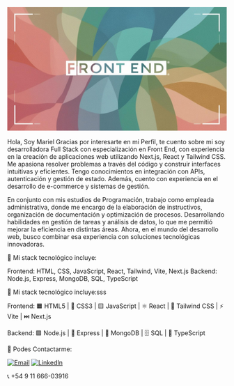 ![Image Fondo](assets/Image.jpg)


Hola, Soy Mariel Gracias por interesarte en mi Perfil, te cuento sobre mi soy desarrolladora Full Stack con especialización en Front End, con experiencia en la creación de aplicaciones web utilizando Next.js, React y Tailwind CSS. Me apasiona resolver problemas a través del código y construir interfaces intuitivas y eficientes. Tengo conocimientos en integración con APIs, autenticación y gestión de estado. Además, cuento con experiencia en el desarrollo de e-commerce y sistemas de gestión.

En conjunto con mis estudios de Programación, trabajo como empleada administrativa, donde me encargo de la elaboración de instructivos, organización de documentación y optimización de procesos. Desarrollando habilidades en gestión de tareas y análisis de datos, lo que me permitió mejorar la eficiencia en distintas áreas. Ahora, en el mundo del desarrollo web, busco combinar esa experiencia con soluciones tecnológicas innovadoras.

🚀 Mi stack tecnológico incluye:

 Frontend: HTML, CSS, JavaScript, React, Tailwind, Vite, Next.js
 Backend: Node.js, Express, MongoDB, SQL, TypeScript


🚀 Mi stack tecnológico incluye:sss

 Frontend: 🟧 HTML5 | 🔷 CSS3 | 🟨 JavaScript | ⚛️ React | 💨 Tailwind CSS | ⚡ Vite | ⏭️ Next.js  


 Backend: 🟩 Node.js | 🚏 Express | 🍃 MongoDB | 🗄️ SQL | 🔵 TypeScript  



💬 Podes Contactarme:

[![Email](https://img.shields.io/badge/Email-D14836?style=for-the-badge&logo=gmail&logoColor=white)](mailto:marieldruetta@gmail.com) [![LinkedIn](https://img.shields.io/badge/LinkedIn-0A66C2?style=for-the-badge&logo=linkedin&logoColor=white)](https://www.linkedin.com/in/mariel-druetta-dev/)

📞 +54 9 11 666-03916



